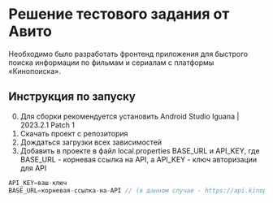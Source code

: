 # Решение тестового задания от Авито
Необходимо было разработать фронтенд приложения для быстрого поиска информации по фильмам и сериалам с платформы «Кинопоиска».
## Инструкция по запуску
0) Для сборки рекомендуется установить Android Studio Iguana | 2023.2.1 Patch 1
1) Скачать проект с репозитория
2) Дождаться загрузки всех зависимостей
3) Добавить в проекте в файл local.properties BASE_URL и API_KEY, где BASE_URL - корневая ссылка на API, а API_KEY - ключ авторизации для API
```Groovy
API_KEY=ваш-ключ
BASE_URL=корневая-ссылка-на-API // (в данном случае - https://api.kinopoisk.dev/)
``` 
